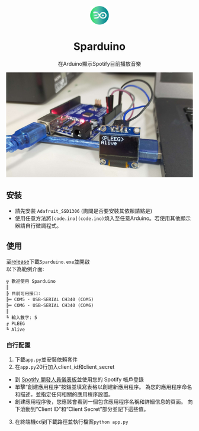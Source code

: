 <div align=center>

<img src="logo.png" width="50px" height="50px">

# Sparduino
在Arduino顯示Spotify目前播放音樂
</div>

![](banner.jpg)

## 安裝

* 請先安裝 `Adafruit_SSD1306` (詢問是否要安裝其依賴請點是)
* 使用任意方法將`[code.ino](code.ino)`燒入至任意Arduino。若使用其他顯示器請自行微調程式。

## 使用

至[release](https://github.com/Edit-Mr/Sparduino/releases)下載`Sparduino.exe`並開啟  
以下為範例介面:
```
╦ 歡迎使用 Sparduino
║
╠ 目前可用接口:
╠═ COM5 - USB-SERIAL CH340 (COM5)
╠═ COM6 - USB-SERIAL CH340 (COM6)
║
╚ 輸入數字: 5
╔ PLEEG
╚ Alive
```

### 自行配置

1. 下載`app.py`並安裝依賴套件
2. 在`app.py`20行加入client_id和client_secret
  * 到 [Spotify 開發人員儀表板](https://developer.spotify.com/dashboard/)並使用您的 Spotify 帳戶登錄
  * 單擊“創建應用程序”按鈕並填寫表格以創建新應用程序。 為您的應用程序命名和描述，並指定任何相關的應用程序設置。
  * 創建應用程序後，您應該會看到一個包含應用程序名稱和詳細信息的頁面。 向下滾動到“Client ID”和“Client Secret”部分並記下這些值。
3. 在終端機cd到下載路徑並執行檔案`python app.py`
